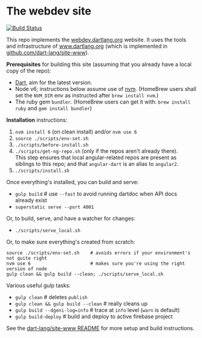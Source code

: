 # The webdev site

[![Build Status](https://travis-ci.org/dart-lang/site-webdev.svg?branch=master)](https://travis-ci.org/dart-lang/site-webdev)

This repo implements the [webdev.dartlang.org](http://webdev.dartlang.org) website. It uses the tools and infrastructure of
www.dartlang.org (which is implemented in [github.com/dart-lang/site-www](https://github.com/dart-lang/site-www)).

**Prerequisites** for building this site (assuming that you already have a local copy of the repo):

- [Dart](https://www.dartlang.org/install), aim for the latest version.
- Node v6; instructions below assume use of [nvm](https://github.com/creationix/nvm).
  (HomeBrew users shall set the `NVM_DIR` env as instructed after `brew install nvm`.)
- The ruby gem `bundler`. (HomeBrew users can get it with: `brew install ruby` and `gem install bundler`)

**Installation** instructions:

1. `nvm install 6` (on clean install) and/or `nvm use 6`
1. `source ./scripts/env-set.sh`
1. `./scripts/before-install.sh`
1. `./scripts/get-ng-repo.sh` (only if the repos aren't already there).<br>
   This step ensures that local angular-related repos are present as siblings to this repo;
   and that `angular-dart` is an alias to `angular2`.
1. `./scripts/install.sh`

Once everything's installed, you can build and serve:

- `gulp build` # use `--fast` to avoid running dartdoc when API docs already exist
- `superstatic serve --port 4001`

Or, to build, serve, and have a watcher for changes:

- `./scripts/serve_local.sh`

Or, to make sure everything's created from scratch:

```
source ./scripts/env-set.sh    # avoids errors if your environment's not quite right
nvm use 6                      # makes sure you're using the right version of node
gulp clean && gulp build --clean; ./scripts/serve_local.sh
```

Various useful gulp tasks:

- `gulp clean` # deletes `publish`
- `gulp clean && gulp build --clean` # really cleans up
- `gulp build --dgeni-log=info` # trace at `info` level (`warn` is default)
- `gulp build-deploy` # build and deploy to active firebase project

See the [dart-lang/site-www README](https://github.com/dart-lang/site-www/blob/master/README.md) for more setup and build instructions.
